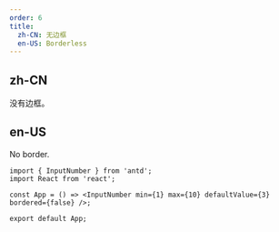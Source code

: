 ```yaml
---
order: 6
title:
  zh-CN: 无边框
  en-US: Borderless
---
```


## zh-CN

没有边框。

## en-US

No border.

```tsx
import { InputNumber } from 'antd';
import React from 'react';

const App = () => <InputNumber min={1} max={10} defaultValue={3} bordered={false} />;

export default App;
```
